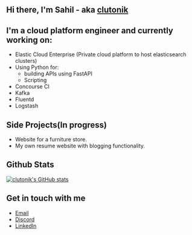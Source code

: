 ## Hi there, I'm Sahil - aka [clutonik][website]


## I'm a cloud platform engineer and currently working on:

- Elastic Cloud Enterprise (Private cloud platform to host elasticsearch clusters)
- Using Python for:
    - building APIs using FastAPI
    - Scripting 
- Concourse CI
- Kafka
- Fluentd
- Logstash

## Side Projects(In progress)

- Website for a furniture store.
- My own resume website with blogging functionality.

## Github Stats
[![clutonik's GitHub stats](https://github-readme-stats.vercel.app/api?username=clutonik)](https://github.com/anuraghazra/github-readme-stats)


## Get in touch with me

- [Email][email]
- [Discord][discord]
- [LinkedIn][LinkedIn]

[website]: http://www.clutonik.ca
[email]: sahil.chawla@clutonik.ca
[discord]: schawla34#3771
[LinkedIn]: https://www.linkedin.com/in/saahilchawla/